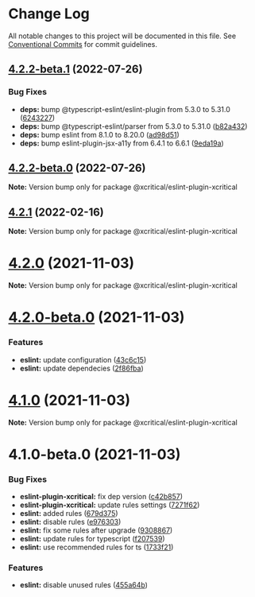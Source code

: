 # Change Log

All notable changes to this project will be documented in this file.
See [Conventional Commits](https://conventionalcommits.org) for commit guidelines.

## [4.2.2-beta.1](https://github.com/xcritical-software/xc-front-presets/compare/@xcritical/eslint-plugin-xcritical@4.2.2-beta.0...@xcritical/eslint-plugin-xcritical@4.2.2-beta.1) (2022-07-26)


### Bug Fixes

* **deps:** bump @typescript-eslint/eslint-plugin from 5.3.0 to 5.31.0 ([6243227](https://github.com/xcritical-software/xc-front-presets/commit/624322784a9ad15eff06bfcd64dc338d0e98172a))
* **deps:** bump @typescript-eslint/parser from 5.3.0 to 5.31.0 ([b82a432](https://github.com/xcritical-software/xc-front-presets/commit/b82a4325a8509128d00bad88fe0c138a920b7bae))
* **deps:** bump eslint from 8.1.0 to 8.20.0 ([ad98d51](https://github.com/xcritical-software/xc-front-presets/commit/ad98d513c40b35c1958cff532473a29f39e45c60))
* **deps:** bump eslint-plugin-jsx-a11y from 6.4.1 to 6.6.1 ([9eda19a](https://github.com/xcritical-software/xc-front-presets/commit/9eda19a49c41d38ec9746d3a82b130bdb4a2e79d))





## [4.2.2-beta.0](https://github.com/xcritical-software/xc-front-presets/compare/@xcritical/eslint-plugin-xcritical@4.2.1...@xcritical/eslint-plugin-xcritical@4.2.2-beta.0) (2022-07-26)

**Note:** Version bump only for package @xcritical/eslint-plugin-xcritical





## [4.2.1](https://github.com/xcritical-software/xc-front-presets/compare/@xcritical/eslint-plugin-xcritical@4.2.0...@xcritical/eslint-plugin-xcritical@4.2.1) (2022-02-16)

**Note:** Version bump only for package @xcritical/eslint-plugin-xcritical





# [4.2.0](https://github.com/xcritical-software/xc-front-presets/compare/@xcritical/eslint-plugin-xcritical@4.2.0-beta.0...@xcritical/eslint-plugin-xcritical@4.2.0) (2021-11-03)

**Note:** Version bump only for package @xcritical/eslint-plugin-xcritical





# [4.2.0-beta.0](https://github.com/xcritical-software/xc-front-presets/compare/@xcritical/eslint-plugin-xcritical@4.1.0...@xcritical/eslint-plugin-xcritical@4.2.0-beta.0) (2021-11-03)


### Features

* **eslint:** update configuration ([43c6c15](https://github.com/xcritical-software/xc-front-presets/commit/43c6c152ac85e050c2bbb045c44fe0a0cdb650ab))
* **eslint:** update dependecies ([2f86fba](https://github.com/xcritical-software/xc-front-presets/commit/2f86fba3a513acecf86745d52c025037510f8efa))





# [4.1.0](https://github.com/xcritical-software/xc-front-presets/compare/@xcritical/eslint-plugin-xcritical@4.1.0-beta.0...@xcritical/eslint-plugin-xcritical@4.1.0) (2021-11-03)

**Note:** Version bump only for package @xcritical/eslint-plugin-xcritical





# 4.1.0-beta.0 (2021-11-03)


### Bug Fixes

* **eslint-plugin-xcritical:** fix dep version ([c42b857](https://github.com/xcritical-software/xc-front-presets/commit/c42b85743565b0c75a7d39232909d6485fd0b18b))
* **eslint-plugin-xcritical:** update rules settings ([7271f62](https://github.com/xcritical-software/xc-front-presets/commit/7271f62d513bcc930746da5d9eabc4468cbf9570))
* **eslint:** added rules ([679d375](https://github.com/xcritical-software/xc-front-presets/commit/679d375e95f65f285a64d7dc49d622cb64388d56))
* **eslint:** disable rules ([e976303](https://github.com/xcritical-software/xc-front-presets/commit/e976303b6ad64f0b53bc0262eb4f46f82c1ba819))
* **eslint:** fix some rules after upgrade ([9308867](https://github.com/xcritical-software/xc-front-presets/commit/930886745334b19e9ad46ccf4293b88071550f71))
* **eslint:** update rules for typescript ([f207539](https://github.com/xcritical-software/xc-front-presets/commit/f207539813d31d7850be3e8b62270bb451b39807))
* **eslint:** use recommended rules for ts ([1733f21](https://github.com/xcritical-software/xc-front-presets/commit/1733f21ea6cbf384d201db5c2b5c9640a02e944a))


### Features

* **eslint:** disable unused rules ([455a64b](https://github.com/xcritical-software/xc-front-presets/commit/455a64bda53d9cb4511511aa9acfa1b280fddfcf))
